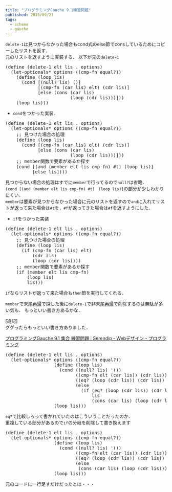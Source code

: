 ```yaml
---
title: "プログラミングGauche 9.1練習問題"
published: 2015/09/21
tags:
  - scheme
  - gauche
---
```


<p><code>delete-1</code>は見つからなかった場合もcond式のelse節でconsしているためにコピーしたリストを返す．<br/>
元のリストを返すように実装する．
以下が元の<code>delete-1</code></p>

<pre class="code lang-scheme" data-lang="scheme" data-unlink><span class="synSpecial">(</span><span class="synStatement">define</span> <span class="synSpecial">(</span>delete-1 elt lis <span class="synSpecial">.</span> options<span class="synSpecial">)</span>
  <span class="synSpecial">(</span>let-optionals* options <span class="synSpecial">((</span>cmp-fn <span class="synIdentifier">equal?</span><span class="synSpecial">))</span>
    <span class="synSpecial">(</span><span class="synStatement">define</span> <span class="synSpecial">(</span>loop lis<span class="synSpecial">)</span>
      <span class="synSpecial">(</span><span class="synStatement">cond</span> <span class="synSpecial">[(</span><span class="synIdentifier">null?</span> lis<span class="synSpecial">)</span> <span class="synSpecial">()]</span>
            <span class="synSpecial">[(</span>cmp-fn <span class="synSpecial">(</span><span class="synIdentifier">car</span> lis<span class="synSpecial">)</span> elt<span class="synSpecial">)</span> <span class="synSpecial">(</span><span class="synIdentifier">cdr</span> lis<span class="synSpecial">)]</span>
            <span class="synSpecial">[</span><span class="synStatement">else</span> <span class="synSpecial">(</span><span class="synIdentifier">cons</span> <span class="synSpecial">(</span><span class="synIdentifier">car</span> lis<span class="synSpecial">)</span>
                        <span class="synSpecial">(</span>loop <span class="synSpecial">(</span><span class="synIdentifier">cdr</span> lis<span class="synSpecial">)))]))</span>
    <span class="synSpecial">(</span>loop lis<span class="synSpecial">)))</span>
</pre>


<ul>
<li><code>cond</code>をつかった実装．</li>
</ul>


<pre class="code lang-scheme" data-lang="scheme" data-unlink><span class="synSpecial">(</span><span class="synStatement">define</span> <span class="synSpecial">(</span>delete-1 elt lis <span class="synSpecial">.</span> options<span class="synSpecial">)</span>
  <span class="synSpecial">(</span>let-optionals* options <span class="synSpecial">((</span>cmp-fn <span class="synIdentifier">equal?</span><span class="synSpecial">))</span>
    <span class="synComment">;; 見つけた場合の処理</span>
    <span class="synSpecial">(</span><span class="synStatement">define</span> <span class="synSpecial">(</span>loop lis<span class="synSpecial">)</span>
      <span class="synSpecial">(</span><span class="synStatement">cond</span> <span class="synSpecial">[(</span>cmp-fn <span class="synSpecial">(</span><span class="synIdentifier">car</span> lis<span class="synSpecial">)</span> elt<span class="synSpecial">)</span> <span class="synSpecial">(</span><span class="synIdentifier">cdr</span> lis<span class="synSpecial">)]</span>
            <span class="synSpecial">[</span><span class="synStatement">else</span> <span class="synSpecial">(</span><span class="synIdentifier">cons</span> <span class="synSpecial">(</span><span class="synIdentifier">car</span> lis<span class="synSpecial">)</span>
                        <span class="synSpecial">(</span>loop <span class="synSpecial">(</span><span class="synIdentifier">cdr</span> lis<span class="synSpecial">)))]))</span>
    <span class="synComment">;; member関数で要素があるか探す</span>
    <span class="synSpecial">(</span><span class="synStatement">cond</span> <span class="synSpecial">[(</span><span class="synStatement">and</span> <span class="synSpecial">(</span><span class="synIdentifier">member</span> elt lis cmp-fn<span class="synSpecial">)</span> <span class="synConstant">#t</span><span class="synSpecial">)</span> <span class="synSpecial">(</span>loop lis<span class="synSpecial">)]</span>
          <span class="synSpecial">[</span><span class="synStatement">else</span> lis<span class="synSpecial">])))</span>
</pre>


<p>見つからない場合の処理はすでに<code>member</code>で行ってるので<code>null?</code>は省略．<br/>
<code>(cond [(and (member elt lis cmp-fn) #t)　(loop lis)]</code>の部分が少しわかりにくい．<br/>
<code>member</code>は要素が見つからなかった場合に元のリストを返すので<code>and</code>に入れてリストが返って来た場合は<code>#t</code>を，<code>#f</code>が返ってきた場合は<code>#f</code>を返すようにした．</p>

<ul>
<li><code>if</code>をつかった実装</li>
</ul>


<pre class="code lang-scheme" data-lang="scheme" data-unlink><span class="synSpecial">(</span><span class="synStatement">define</span> <span class="synSpecial">(</span>delete-1 elt lis <span class="synSpecial">.</span> options<span class="synSpecial">)</span>
  <span class="synSpecial">(</span>let-optionals* options <span class="synSpecial">((</span>cmp-fn <span class="synIdentifier">equal?</span><span class="synSpecial">))</span>
    <span class="synComment">;; 見つけた場合の処理</span>
    <span class="synSpecial">(</span><span class="synStatement">define</span> <span class="synSpecial">(</span>loop lis<span class="synSpecial">)</span>
      <span class="synSpecial">(</span><span class="synStatement">if</span> <span class="synSpecial">(</span>cmp-fn <span class="synSpecial">(</span><span class="synIdentifier">car</span> lis<span class="synSpecial">)</span> elt<span class="synSpecial">)</span>
          <span class="synSpecial">(</span><span class="synIdentifier">cdr</span> lis<span class="synSpecial">)</span>
          <span class="synSpecial">(</span>loop <span class="synSpecial">(</span><span class="synIdentifier">cdr</span> lis<span class="synSpecial">))))</span>
    <span class="synComment">;; member関数で要素があるか探す</span>
    <span class="synSpecial">(</span><span class="synStatement">if</span> <span class="synSpecial">(</span><span class="synIdentifier">member</span> elt lis cmp-fn<span class="synSpecial">)</span>
        <span class="synSpecial">(</span>loop lis<span class="synSpecial">)</span>
        lis<span class="synSpecial">)))</span>
</pre>


<p><code>if</code>ならリストが返って来た場合も<code>then</code>節を実行してくれる．</p>

<p><code>member</code>で末尾<a class="keyword" href="http://d.hatena.ne.jp/keyword/%BA%C6%B5%A2">再帰</a>で探した後に<code>delete-1</code>で非末尾<a class="keyword" href="http://d.hatena.ne.jp/keyword/%BA%C6%B5%A2">再帰</a>で削除するのは無駄が多い気も．
もっといい書き方あるかな．</p>

<p>[追記]<br/>
ググったらもっといい書き方ありました．</p>

<p><a href="http://www.serendip.ws/archives/1953">&#x30D7;&#x30ED;&#x30B0;&#x30E9;&#x30DF;&#x30F3;&#x30B0;Gauche 9.1 &#x96C6;&#x5408; &#x7DF4;&#x7FD2;&#x554F;&#x984C; : Serendip - Web&#x30C7;&#x30B6;&#x30A4;&#x30F3;&#x30FB;&#x30D7;&#x30ED;&#x30B0;&#x30E9;&#x30DF;&#x30F3;&#x30B0;</a></p>

<pre class="code lang-scheme" data-lang="scheme" data-unlink><span class="synSpecial">(</span><span class="synStatement">define</span> <span class="synSpecial">(</span>delete-1 elt lis <span class="synSpecial">.</span> options<span class="synSpecial">)</span>
  <span class="synSpecial">(</span>let-optionals* options <span class="synSpecial">((</span>cmp-fn <span class="synIdentifier">equal?</span><span class="synSpecial">))</span>
                  <span class="synSpecial">(</span><span class="synStatement">define</span> <span class="synSpecial">(</span>loop lis<span class="synSpecial">)</span>
                    <span class="synSpecial">(</span><span class="synStatement">cond</span> <span class="synSpecial">((</span><span class="synIdentifier">null?</span> lis<span class="synSpecial">)</span> <span class="synSpecial">'())</span>
                          <span class="synSpecial">((</span>cmp-fn elt <span class="synSpecial">(</span><span class="synIdentifier">car</span> lis<span class="synSpecial">))</span> <span class="synSpecial">(</span><span class="synIdentifier">cdr</span> lis<span class="synSpecial">))</span>
                          <span class="synSpecial">((</span><span class="synIdentifier">eq?</span> <span class="synSpecial">(</span>loop <span class="synSpecial">(</span><span class="synIdentifier">cdr</span> lis<span class="synSpecial">))</span> <span class="synSpecial">(</span><span class="synIdentifier">cdr</span> lis<span class="synSpecial">))</span> lis<span class="synSpecial">)</span>
                          <span class="synSpecial">(</span><span class="synStatement">else</span>
                            <span class="synSpecial">(</span><span class="synStatement">if</span> <span class="synSpecial">(</span><span class="synIdentifier">eq?</span> <span class="synSpecial">(</span>loop <span class="synSpecial">(</span><span class="synIdentifier">cdr</span> lis<span class="synSpecial">))</span> <span class="synSpecial">(</span><span class="synIdentifier">cdr</span> lis<span class="synSpecial">))</span>
                                lis
                                <span class="synSpecial">(</span><span class="synIdentifier">cons</span> <span class="synSpecial">(</span><span class="synIdentifier">car</span> lis<span class="synSpecial">)</span> <span class="synSpecial">(</span>loop <span class="synSpecial">(</span><span class="synIdentifier">cdr</span> lis<span class="synSpecial">)))))))</span>
                  <span class="synSpecial">(</span>loop lis<span class="synSpecial">)))</span>
</pre>


<p><code>eq?</code>で比較しろって書かれていたのはこういうことだったのか．<br/>
重複している部分があるので<code>if</code>の分岐を削除して書き換えます</p>

<pre class="code lang-scheme" data-lang="scheme" data-unlink><span class="synSpecial">(</span><span class="synStatement">define</span> <span class="synSpecial">(</span>delete-1 elt lis <span class="synSpecial">.</span> options<span class="synSpecial">)</span>
  <span class="synSpecial">(</span>let-optionals* options <span class="synSpecial">((</span>cmp-fn <span class="synIdentifier">equal?</span><span class="synSpecial">))</span>
                  <span class="synSpecial">(</span><span class="synStatement">define</span> <span class="synSpecial">(</span>loop lis<span class="synSpecial">)</span>
                    <span class="synSpecial">(</span><span class="synStatement">cond</span> <span class="synSpecial">((</span><span class="synIdentifier">null?</span> lis<span class="synSpecial">)</span> <span class="synSpecial">'())</span>
                          <span class="synSpecial">((</span>cmp-fn elt <span class="synSpecial">(</span><span class="synIdentifier">car</span> lis<span class="synSpecial">))</span> <span class="synSpecial">(</span><span class="synIdentifier">cdr</span> lis<span class="synSpecial">))</span>
                          <span class="synSpecial">((</span><span class="synIdentifier">eq?</span> <span class="synSpecial">(</span>loop <span class="synSpecial">(</span><span class="synIdentifier">cdr</span> lis<span class="synSpecial">))</span> <span class="synSpecial">(</span><span class="synIdentifier">cdr</span> lis<span class="synSpecial">))</span> lis<span class="synSpecial">)</span>
                          <span class="synSpecial">(</span><span class="synStatement">else</span>
                           <span class="synSpecial">(</span><span class="synIdentifier">cons</span> <span class="synSpecial">(</span><span class="synIdentifier">car</span> lis<span class="synSpecial">)</span> <span class="synSpecial">(</span>loop <span class="synSpecial">(</span><span class="synIdentifier">cdr</span> lis<span class="synSpecial">))))))</span>
                  <span class="synSpecial">(</span>loop lis<span class="synSpecial">)))</span>
</pre>


<p>元のコードに一行足すだけだったとは・・・</p>


